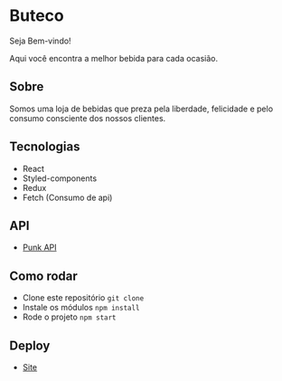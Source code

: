 # Buteco

Seja Bem-vindo!

Aqui você encontra a melhor bebida para cada ocasião.

## Sobre

Somos uma loja de bebidas que preza pela liberdade, felicidade e pelo consumo consciente
dos nossos clientes.

## Tecnologias

  - React
  - Styled-components
  - Redux
  - Fetch (Consumo de api)

## API

  - [Punk API](https://punkapi.com/documentation/v2)

## Como rodar

  - Clone este repositório `git clone`
  - Instale os módulos `npm install`
  - Rode o projeto `npm start`

## Deploy

  - [Site](https://buteco.vercel.app/)
